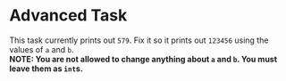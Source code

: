 # Advanced Task
This task currently prints out `579`. Fix it so it prints out `123456` using the values of `a` and `b`.  
**NOTE: You are not allowed to change anything about `a` and `b`. You must leave them as `int`s.**